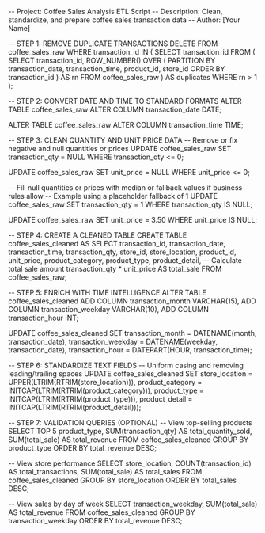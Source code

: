 -- Project: Coffee Sales Analysis ETL Script
-- Description: Clean, standardize, and prepare coffee sales transaction data
-- Author: [Your Name]

-- STEP 1: REMOVE DUPLICATE TRANSACTIONS
DELETE FROM coffee_sales_raw
WHERE transaction_id IN (
    SELECT transaction_id FROM (
        SELECT transaction_id,
               ROW_NUMBER() OVER (
                   PARTITION BY transaction_date, transaction_time, product_id, store_id
                   ORDER BY transaction_id
               ) AS rn
        FROM coffee_sales_raw
    ) AS duplicates
    WHERE rn > 1
);

-- STEP 2: CONVERT DATE AND TIME TO STANDARD FORMATS
ALTER TABLE coffee_sales_raw
ALTER COLUMN transaction_date DATE;

ALTER TABLE coffee_sales_raw
ALTER COLUMN transaction_time TIME;

-- STEP 3: CLEAN QUANTITY AND UNIT PRICE DATA
-- Remove or fix negative and null quantities or prices
UPDATE coffee_sales_raw
SET transaction_qty = NULL
WHERE transaction_qty <= 0;

UPDATE coffee_sales_raw
SET unit_price = NULL
WHERE unit_price <= 0;

-- Fill null quantities or prices with median or fallback values if business rules allow
-- Example using a placeholder fallback of 1
UPDATE coffee_sales_raw
SET transaction_qty = 1
WHERE transaction_qty IS NULL;

UPDATE coffee_sales_raw
SET unit_price = 3.50
WHERE unit_price IS NULL;

-- STEP 4: CREATE A CLEANED TABLE
CREATE TABLE coffee_sales_cleaned AS
SELECT
    transaction_id,
    transaction_date,
    transaction_time,
    transaction_qty,
    store_id,
    store_location,
    product_id,
    unit_price,
    product_category,
    product_type,
    product_detail,
    -- Calculate total sale amount
    transaction_qty * unit_price AS total_sale
FROM coffee_sales_raw;

-- STEP 5: ENRICH WITH TIME INTELLIGENCE
ALTER TABLE coffee_sales_cleaned
ADD COLUMN transaction_month VARCHAR(15),
ADD COLUMN transaction_weekday VARCHAR(10),
ADD COLUMN transaction_hour INT;

UPDATE coffee_sales_cleaned
SET transaction_month = DATENAME(month, transaction_date),
    transaction_weekday = DATENAME(weekday, transaction_date),
    transaction_hour = DATEPART(HOUR, transaction_time);

-- STEP 6: STANDARDIZE TEXT FIELDS
-- Uniform casing and removing leading/trailing spaces
UPDATE coffee_sales_cleaned
SET store_location = UPPER(LTRIM(RTRIM(store_location))),
    product_category = INITCAP(LTRIM(RTRIM(product_category))),
    product_type = INITCAP(LTRIM(RTRIM(product_type))),
    product_detail = INITCAP(LTRIM(RTRIM(product_detail)));

-- STEP 7: VALIDATION QUERIES (OPTIONAL)
-- View top-selling products
SELECT TOP 5
    product_type,
    SUM(transaction_qty) AS total_quantity_sold,
    SUM(total_sale) AS total_revenue
FROM coffee_sales_cleaned
GROUP BY product_type
ORDER BY total_revenue DESC;

-- View store performance
SELECT
    store_location,
    COUNT(transaction_id) AS total_transactions,
    SUM(total_sale) AS total_sales
FROM coffee_sales_cleaned
GROUP BY store_location
ORDER BY total_sales DESC;

-- View sales by day of week
SELECT
    transaction_weekday,
    SUM(total_sale) AS total_revenue
FROM coffee_sales_cleaned
GROUP BY transaction_weekday
ORDER BY total_revenue DESC;
